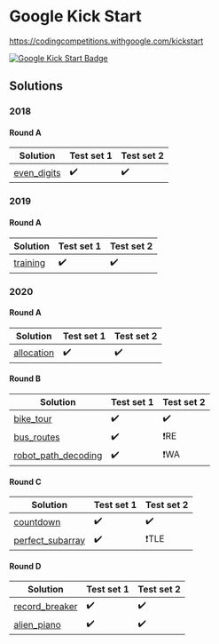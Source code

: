 # Google Kick Start
https://codingcompetitions.withgoogle.com/kickstart

<a href="https://google-kickstart-me.herokuapp.com/flier/matjazmav/java"><img alt="Google Kick Start Badge" decoding=async crossorigin=anonymous src="https://google-kickstart-me.herokuapp.com/flier/matjazmav/java/thumbnail" /></a>

## Solutions

### 2018

#### Round A
| Solution              | Test set 1 | Test set 2 |
|-----------------------|------------|------------|
| [even_digits]         | ✔️          | ✔️          |

[even_digits]: rounds/2018/a/even_digits

### 2019

#### Round A
| Solution              | Test set 1 | Test set 2 |
|-----------------------|------------|------------|
| [training]            | ✔️          | ✔️          |

[training]: rounds/2019/a/training

### 2020

#### Round A
| Solution              | Test set 1 | Test set 2 |
|-----------------------|------------|------------|
| [allocation]          | ✔️          | ✔️          |

[allocation]: rounds/2020/a/allocation

#### Round B
| Solution              | Test set 1 | Test set 2 |
|-----------------------|------------|------------|
| [bike_tour]           | ✔️          | ✔️          |
| [bus_routes]          | ✔️          | ❗RE       |
| [robot_path_decoding] | ✔️          | ❗WA       |

[bike_tour]: rounds/2020/b/bike_tour
[bus_routes]: rounds/2020/b/bus_routes
[robot_path_decoding]: rounds/2020/b/robot_path_decoding

#### Round C
| Solution              | Test set 1 | Test set 2 |
|-----------------------|------------|------------|
| [countdown]           | ✔️          | ✔️          |
| [perfect_subarray]    | ✔️          | ❗TLE      |

[countdown]: rounds/2020/c/countdown
[perfect_subarray]: rounds/2020/c/perfect_subarray

#### Round D
| Solution              | Test set 1 | Test set 2 |
|-----------------------|------------|------------|
| [record_breaker]      | ✔️          | ✔️          |
| [alien_piano]         | ✔️          | ✔️          |

[record_breaker]: rounds/2020/d/record_breaker
[alien_piano]: rounds/2020/d/alien_piano

